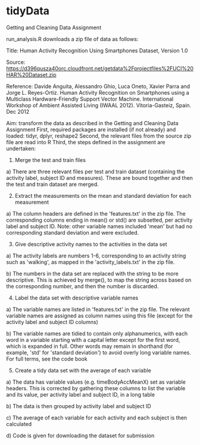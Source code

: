 # tidyData
Getting and Cleaning Data Assignment

run_analysis.R downloads a zip file of data as follows:

Title: Human Activity Recognition Using Smartphones Dataset, Version 1.0

Source: https://d396qusza40orc.cloudfront.net/getdata%2Fprojectfiles%2FUCI%20HAR%20Dataset.zip

Reference: Davide Anguita, Alessandro Ghio, Luca Oneto, Xavier Parra and Jorge L. Reyes-Ortiz. Human Activity Recognition on Smartphones using a Multiclass Hardware-Friendly Support Vector Machine. International Workshop of Ambient Assisted Living (IWAAL 2012). Vitoria-Gasteiz, Spain. Dec 2012

Aim: transform the data as described in the Getting and Cleaning Data Assignment
First, required packages are installed (if not already) and loaded: tidyr, dplyr, reshape2
Second, the relevant files from the source zip file are read into R
Third, the steps defined in the assignment are undertaken:
1. Merge the test and train files
  
  a) There are three relevant files per test and train dataset (containing the activity label, subject ID and measures). These are bound together and then the test and train dataset are merged.
  
2. Extract the measurements on the mean and standard deviation for each measurement

  a) The column headers are defined in the 'features.txt' in the zip file. The corresponding columns ending in mean() or std() are subsetted, per activity label and subject ID. Note: other variable names included 'mean' but had no corresponding standard deviation and were excluded.
  
3. Give descriptive activity names to the activities in the data set

  a) The activity labels are numbers 1-6, corresponding to an activity string such as 'walking', as mapped in the 'activity_labels.txt' in the zip file.
  
  b) The numbers in the data set are replaced with the string to be more descriptive. This is achieved by merge(), to map the string across based on the corresponding number, and then the number is discarded.
  
4. Label the data set with descriptive variable names

  a) The variable names are listed in 'features.txt' in the zip file. The relevant variable names are assigned as column names using this file (except for the activity label and subject ID columns)
  
  b) The variable names are tidied to contain only alphanumerics, with each word in a variable starting with a capital letter except for the first word, which is expanded in full. Other words may remain in shorthand (for example, 'std' for 'standard deviation') to avoid overly long variable names. For full terms, see the code book
  
5. Create a tidy data set with the average of each variable

  a) The data has variable values (e.g. timeBodyAccMeanX) set as variable headers. This is corrected by gathering these columns to list the variable and its value, per activity label and subject ID, in a long table
  
  b) The data is then grouped by activity label and subject ID
  
  c) The average of each variable for each activity and each subject is then calculated
  
  d) Code is given for downloading the dataset for submission
